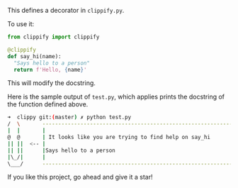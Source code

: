 This defines a decorator in `clippify.py`. 

To use it:
```python
from clippify import clippify

@clippify
def say_hi(name):
  "Says hello to a person"
  return f'Hello, {name}'
```

This will modify the docstring.


Here is the sample output of `test.py`, which applies prints the docstring
of the function defined above.

```bash
➜  clippy git:(master) ✗ python test.py
/  \       ----------------------------------------------------------------------\ 
|  |       |                                                                      |
@  @       | It looks like you are trying to find help on say_hi                  |
|| ||  <-- |                                                                      |
|| ||      |Says hello to a person                                                |
|\_/|      |                                                                      |
\___/      ----------------------------------------------------------------------/ 
```

If you like this project, go ahead and give it a star!
